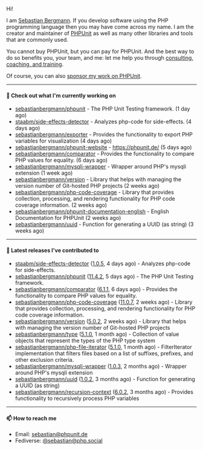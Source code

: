 Hi!

I am [Sebastian Bergmann](https://sebastian-bergmann.de/index.html?ref=github).
If you develop software using the PHP programming language then you may have come across my name.
I am the creator and maintainer of [PHPUnit](https://phpunit.de/index.html?ref=github) as well as many other libraries and tools that are commonly used.

You cannot buy PHPUnit, but you can pay for PHPUnit.
And the best way to do so benefits you, your team, and me: let me help you through [consulting, coaching, and training](https://thephp.cc/welcome?ref=github).

Of course, you can also [sponsor my work on PHPUnit](https://phpunit.de/sponsors.html?ref=github).

---

#### 👷 Check out what I'm currently working on

- [sebastianbergmann/phpunit](https://github.com/sebastianbergmann/phpunit) - The PHP Unit Testing framework. (1 day ago)
- [staabm/side-effects-detector](https://github.com/staabm/side-effects-detector) - Analyzes php-code for side-effects. (4 days ago)
- [sebastianbergmann/exporter](https://github.com/sebastianbergmann/exporter) - Provides the functionality to export PHP variables for visualization (4 days ago)
- [sebastianbergmann/phpunit-website](https://github.com/sebastianbergmann/phpunit-website) - https://phpunit.de/ (5 days ago)
- [sebastianbergmann/comparator](https://github.com/sebastianbergmann/comparator) - Provides the functionality to compare PHP values for equality. (6 days ago)
- [sebastianbergmann/mysqli-wrapper](https://github.com/sebastianbergmann/mysqli-wrapper) - Wrapper around PHP&#39;s mysqli extension (1 week ago)
- [sebastianbergmann/version](https://github.com/sebastianbergmann/version) - Library that helps with managing the version number of Git-hosted PHP projects (2 weeks ago)
- [sebastianbergmann/php-code-coverage](https://github.com/sebastianbergmann/php-code-coverage) - Library that provides collection, processing, and rendering functionality for PHP code coverage information. (2 weeks ago)
- [sebastianbergmann/phpunit-documentation-english](https://github.com/sebastianbergmann/phpunit-documentation-english) - English Documentation for PHPUnit (2 weeks ago)
- [sebastianbergmann/uuid](https://github.com/sebastianbergmann/uuid) - Function for generating a UUID (as string) (3 weeks ago)

---

#### 🔭 Latest releases I've contributed to

- [staabm/side-effects-detector](https://github.com/staabm/side-effects-detector) ([1.0.5](https://github.com/staabm/side-effects-detector/releases/tag/1.0.5), 4 days ago) - Analyzes php-code for side-effects.
- [sebastianbergmann/phpunit](https://github.com/sebastianbergmann/phpunit) ([11.4.2](https://github.com/sebastianbergmann/phpunit/releases/tag/11.4.2), 5 days ago) - The PHP Unit Testing framework.
- [sebastianbergmann/comparator](https://github.com/sebastianbergmann/comparator) ([6.1.1](https://github.com/sebastianbergmann/comparator/releases/tag/6.1.1), 6 days ago) - Provides the functionality to compare PHP values for equality.
- [sebastianbergmann/php-code-coverage](https://github.com/sebastianbergmann/php-code-coverage) ([11.0.7](https://github.com/sebastianbergmann/php-code-coverage/releases/tag/11.0.7), 2 weeks ago) - Library that provides collection, processing, and rendering functionality for PHP code coverage information.
- [sebastianbergmann/version](https://github.com/sebastianbergmann/version) ([5.0.2](https://github.com/sebastianbergmann/version/releases/tag/5.0.2), 2 weeks ago) - Library that helps with managing the version number of Git-hosted PHP projects
- [sebastianbergmann/type](https://github.com/sebastianbergmann/type) ([5.1.0](https://github.com/sebastianbergmann/type/releases/tag/5.1.0), 1 month ago) - Collection of value objects that represent the types of the PHP type system
- [sebastianbergmann/php-file-iterator](https://github.com/sebastianbergmann/php-file-iterator) ([5.1.0](https://github.com/sebastianbergmann/php-file-iterator/releases/tag/5.1.0), 1 month ago) - FilterIterator implementation that filters files based on a list of suffixes, prefixes, and other exclusion criteria.
- [sebastianbergmann/mysqli-wrapper](https://github.com/sebastianbergmann/mysqli-wrapper) ([1.0.3](https://github.com/sebastianbergmann/mysqli-wrapper/releases/tag/1.0.3), 2 months ago) - Wrapper around PHP&#39;s mysqli extension
- [sebastianbergmann/uuid](https://github.com/sebastianbergmann/uuid) ([1.0.2](https://github.com/sebastianbergmann/uuid/releases/tag/1.0.2), 3 months ago) - Function for generating a UUID (as string)
- [sebastianbergmann/recursion-context](https://github.com/sebastianbergmann/recursion-context) ([6.0.2](https://github.com/sebastianbergmann/recursion-context/releases/tag/6.0.2), 3 months ago) - Provides functionality to recursively process PHP variables

---

#### 📫 How to reach me

- Email: [sebastian@phpunit.de](mailto://sebastian@phpunit.de)
- Fediverse: [@sebastian@php.social](https://phpc.social/@sebastian)
